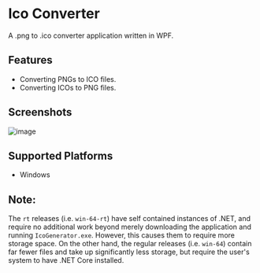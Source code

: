 # Ico Converter

A .png to .ico converter application written in WPF.

## Features

- Converting PNGs to ICO files.
- Converting ICOs to PNG files.

## Screenshots

![image](https://user-images.githubusercontent.com/70250943/178123733-e0e82662-e236-4074-9029-05ee4751659a.png)

## Supported Platforms

- Windows

## Note:

The `rt` releases (i.e. `win-64-rt`) have self contained instances of .NET, and require no additional work beyond merely downloading the application and running `IcoGenerator.exe`. However, this causes them to require more storage space. On the other hand, the regular releases (i.e. `win-64`) contain far fewer files and take up significantly less storage, but require the user's system to have .NET Core installed.

